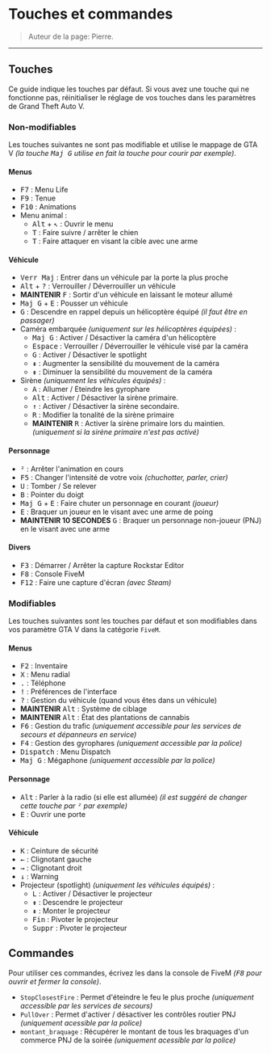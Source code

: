 # Touches et commandes

> Auteur de la page: Pierre.

---

## Touches

Ce guide indique les touches par défaut. Si vous avez une touche qui ne fonctionne pas, réinitialiser le réglage de vos touches dans les paramètres de Grand Theft Auto V.

### Non-modifiables

Les touches suivantes ne sont pas modifiable et utilise le mappage de GTA V *(la touche <kbd>Maj G</kbd> utilise en fait la touche pour courir par exemple)*.

#### Menus

- <kbd>F7</kbd> : Menu Life
- <kbd>F9</kbd> : Tenue
- <kbd>F10</kbd> : Animations
- Menu animal :
  - <kbd>Alt</kbd> + <kbd>↖</kbd> : Ouvrir le menu
  - <kbd>T</kbd> : Faire suivre / arrêter le chien
  - <kbd>T</kbd> : Faire attaquer en visant la cible avec une arme

#### Véhicule

- <kbd>Verr Maj</kbd> : Entrer dans un véhicule par la porte la plus proche
- <kbd>Alt</kbd> + <kbd>?</kbd> : Verrouiller / Déverrouiller un véhicule
- **MAINTENIR** <kbd>F</kbd> : Sortir d'un véhicule en laissant le moteur allumé
- <kbd>Maj G</kbd> + <kbd>E</kbd> : Pousser un véhicule
- <kbd>G</kbd> : Descendre en rappel depuis un hélicoptère équipé *(il faut être en passager)*
- Caméra embarquée *(uniquement sur les hélicoptères équipées)* :
  - <kbd>Maj G</kbd> : Activer / Désactiver la caméra d'un hélicoptère
  - <kbd>Espace</kbd> : Verrouiller / Déverrouiller le véhicule visé par la caméra
  - <kbd>G</kbd> : Activer / Désactiver le spotlight
  - <kbd>⇞</kbd> : Augmenter la sensibilité du mouvement de la caméra
  - <kbd>⇟</kbd> : Diminuer la sensibilité du mouvement de la caméra
- Sirène *(uniquement les véhicules équipés)* :
  - <kbd>A</kbd> : Allumer / Eteindre les gyrophare
  - <kbd>Alt</kbd> : Activer / Désactiver la sirène primaire.
  - <kbd>↑</kbd> : Activer / Désactiver la sirène secondaire.
  - <kbd>R</kbd> : Modifier la tonalité de la sirène primaire
  - **MAINTENIR** <kbd>R</kbd> : Activer la sirène primaire lors du maintien. *(uniquement si la sirène primaire n'est pas activé)*

#### Personnage

- <kbd>²</kbd> : Arrêter l'animation en cours
- <kbd>F5</kbd> : Changer l'intensité de votre voix *(chuchotter, parler, crier)*
- <kbd>U</kbd> : Tomber / Se relever
- <kbd>B</kbd> : Pointer du doigt
- <kbd>Maj G</kbd> + <kbd>E</kbd> : Faire chuter un personnage en courant *(joueur)*
- <kbd>E</kbd> : Braquer un joueur en le visant avec une arme de poing
- **MAINTENIR 10 SECONDES** <kbd>G</kbd> : Braquer un personnage non-joueur (PNJ) en le visant avec une arme

#### Divers

- <kbd>F3</kbd> : Démarrer / Arrêter la capture Rockstar Editor
- <kbd>F8</kbd> : Console FiveM
- <kbd>F12</kbd> : Faire une capture d'écran *(avec Steam)*

### Modifiables

Les touches suivantes sont les touches par défaut et son modifiables dans vos paramètre GTA V dans la catégorie `FiveM`.

#### Menus

- <kbd>F2</kbd> : Inventaire
- <kbd>X</kbd> : Menu radial
- <kbd>.</kbd> : Téléphone
- <kbd>!</kbd> : Préférences de l'interface
- <kbd>?</kbd> : Gestion du véhicule (quand vous êtes dans un véhicule)
- **MAINTENIR** <kbd>Alt</kbd> : Système de ciblage
- **MAINTENIR** <kbd>Alt</kbd> : État des plantations de cannabis
- <kbd>F6</kbd> : Gestion du trafic *(uniquement accessible pour les services de secours et dépanneurs en service)*
- <kbd>F4</kbd> : Gestion des gyrophares *(uniquement accessible par la police)*
- <kbd>Dispatch</kbd> : Menu Dispatch
- <kbd>Maj G</kbd> : Mégaphone *(uniquement accessible par la police)*

#### Personnage

- <kbd>Alt</kbd> : Parler à la radio (si elle est allumée) *(il est suggéré de changer cette touche par <kbd>²</kbd> par exemple)*
- <kbd>E</kbd> : Ouvrir une porte

#### Véhicule

- <kbd>K</kbd> : Ceinture de sécurité
- <kbd>←</kbd> : Clignotant gauche
- <kbd>→</kbd> : Clignotant droit
- <kbd>↓</kbd> : Warning
- Projecteur (spotlight) *(uniquement les véhicules équipés)* :
  - <kbd>L</kbd> : Activer / Désactiver le projecteur
  - <kbd>⇟</kbd> : Descendre le projecteur
  - <kbd>⇞</kbd> : Monter le projecteur
  - <kbd>Fin</kbd> : Pivoter le projecteur
  - <kbd>Suppr</kbd> : Pivoter le projecteur

## Commandes

Pour utiliser ces commandes, écrivez les dans la console de FiveM *(<kbd>F8</kbd> pour ouvrir et fermer la console)*.

- `StopClosestFire` : Permet d'éteindre le feu le plus proche *(uniquement accessible par les services de secours)*
- `PullOver` : Permet d'activer / désactiver les contrôles routier PNJ *(uniquement acessible par la police)*
- `montant_braquage` : Récupérer le montant de tous les braquages d'un commerce PNJ de la soirée *(uniquement acessible par la police)*

